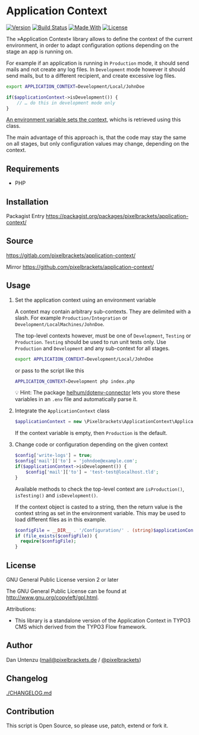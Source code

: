 # Application Context

[![Version](https://img.shields.io/packagist/v/pixelbrackets/application-context.svg?style=flat-square)](https://packagist.org/packages/pixelbrackets/application-context/)
[![Build Status](https://img.shields.io/gitlab/pipeline/pixelbrackets/application-context?style=flat-square)](https://gitlab.com/pixelbrackets/application-context/pipelines)
[![Made With](https://img.shields.io/badge/made_with-php-blue?style=flat-square)](https://gitlab.com/pixelbrackets/application-context#requirements)
[![License](https://img.shields.io/badge/license-gpl--2.0--or--later-blue.svg?style=flat-square)](https://spdx.org/licenses/GPL-2.0-or-later.html)

The »Application Context« library allows to define the context of the current 
environment, in order to adapt configuration options depending on the stage 
an app is running on.

For example if an application is running in `Production` mode, it should
send mails and not create any log files. In `Development` mode however it 
should send mails, but to a different recipient, and create excessive log files.

```bash
export APPLICATION_CONTEXT=Development/Local/JohnDoe
```
```php
if($applicationContext->isDevelopment()) {
    // … do this in development mode only
}
```

[An environment variable sets the context](https://12factor.net/config),
whichs is retrieved using this class.

The main advantage of this approach is, that the code may stay the same on all
stages, but only configuration values may change, depending on the context.

## Requirements

- PHP

## Installation

Packagist Entry https://packagist.org/packages/pixelbrackets/application-context/

## Source

https://gitlab.com/pixelbrackets/application-context/

Mirror https://github.com/pixelbrackets/application-context/

## Usage

1. Set the application context using an environment variable

   A context may contain arbitrary sub-contexts. They are delimited with
   a slash. For example `Production/Integration` or 
   `Development/LocalMachines/JohnDoe`.

   The top-level contexts however, must be one of `Development`, `Testing`
   or `Production`. `Testing` should be used to run unit tests only.
   Use `Production` and `Development` and any sub-context for all stages.

   ```bash
   export APPLICATION_CONTEXT=Development/Local/JohnDoe
   ```
   or pass to the script like this
   ```bash
   APPLICATION_CONTEXT=Development php index.php
   ```

   💡 Hint: The package [helhum/dotenv-connector](https://packagist.org/packages/helhum/dotenv-connector)
   lets you store these variables in an `.env` file and automatically parse it.
1. Integrate the `ApplicationContext` class
   ```php
   $applicationContext = new \Pixelbrackets\ApplicationContext\ApplicationContext(getenv('APPLICATION_CONTEXT'));
   ```

   If the context variable is empty, then `Production` is the default.
1. Change code or configuration depending on the given context
   ```php
   $config['write-logs'] = true;
   $config['mail']['to'] = 'johndoe@example.com';
   if($applicationContext->isDevelopment()) {
       $config['mail']['to'] = 'test-test@localhost.tld';
   }
   ```

   Available methods to check the top-level context are `isProduction()`, 
   `isTesting()` and `isDevelopment()`.
   
   If the context object is casted to a string, then the return value is the
   context string as set in the environment variable. This may be used to load
   different files as in this example.
   ```php
   $configFile = __DIR__ . '/Configuration/' . (string)$applicationContext . '.php';
   if (file_exists($configFile)) {
     require($configFile);
   }
   ```

## License

GNU General Public License version 2 or later

The GNU General Public License can be found at http://www.gnu.org/copyleft/gpl.html.

Attributions:

* This library is a standalone version of the Application Context in TYPO3 CMS
which derived from the TYPO3 Flow framework.

## Author

Dan Untenzu (<mail@pixelbrackets.de> / [@pixelbrackets](https://pixelbrackets.de))

## Changelog

[./CHANGELOG.md](./CHANGELOG.md)

## Contribution

This script is Open Source, so please use, patch, extend or fork it.
